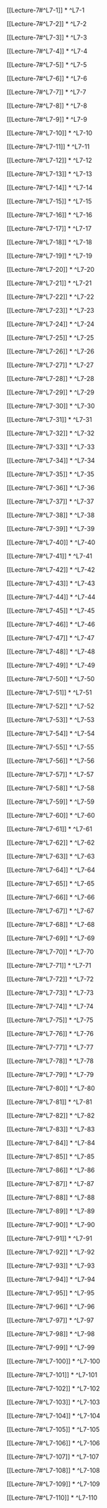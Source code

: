 
[[Lecture-7#^L7-1]]
* 
^L7-1

[[Lecture-7#^L7-2]]
* 
^L7-2

[[Lecture-7#^L7-3]]
* 
^L7-3

[[Lecture-7#^L7-4]]
* 
^L7-4

[[Lecture-7#^L7-5]]
* 
^L7-5

[[Lecture-7#^L7-6]]
* 
^L7-6

[[Lecture-7#^L7-7]]
* 
^L7-7

[[Lecture-7#^L7-8]]
* 
^L7-8

[[Lecture-7#^L7-9]]
* 
^L7-9


[[Lecture-7#^L7-10]]
* 
^L7-10

[[Lecture-7#^L7-11]]
* 
^L7-11

[[Lecture-7#^L7-12]]
* 
^L7-12

[[Lecture-7#^L7-13]]
* 
^L7-13

[[Lecture-7#^L7-14]]
* 
^L7-14

[[Lecture-7#^L7-15]]
* 
^L7-15

[[Lecture-7#^L7-16]]
* 
^L7-16

[[Lecture-7#^L7-17]]
* 
^L7-17

[[Lecture-7#^L7-18]]
* 
^L7-18

[[Lecture-7#^L7-19]]
* 
^L7-19

[[Lecture-7#^L7-20]]
* 
^L7-20

[[Lecture-7#^L7-21]]
* 
^L7-21

[[Lecture-7#^L7-22]]
* 
^L7-22

[[Lecture-7#^L7-23]]
* 
^L7-23

[[Lecture-7#^L7-24]]
* 
^L7-24

[[Lecture-7#^L7-25]]
* 
^L7-25

[[Lecture-7#^L7-26]]
* 
^L7-26

[[Lecture-7#^L7-27]]
* 
^L7-27

[[Lecture-7#^L7-28]]
* 
^L7-28

[[Lecture-7#^L7-29]]
* 
^L7-29

[[Lecture-7#^L7-30]]
* 
^L7-30

[[Lecture-7#^L7-31]]
* 
^L7-31

[[Lecture-7#^L7-32]]
* 
^L7-32

[[Lecture-7#^L7-33]]
* 
^L7-33

[[Lecture-7#^L7-34]]
* 
^L7-34

[[Lecture-7#^L7-35]]
* 
^L7-35

[[Lecture-7#^L7-36]]
* 
^L7-36

[[Lecture-7#^L7-37]]
* 
^L7-37

[[Lecture-7#^L7-38]]
* 
^L7-38

[[Lecture-7#^L7-39]]
* 
^L7-39

[[Lecture-7#^L7-40]]
* 
^L7-40

[[Lecture-7#^L7-41]]
* 
^L7-41

[[Lecture-7#^L7-42]]
* 
^L7-42

[[Lecture-7#^L7-43]]
* 
^L7-43

[[Lecture-7#^L7-44]]
* 
^L7-44

[[Lecture-7#^L7-45]]
* 
^L7-45

[[Lecture-7#^L7-46]]
* 
^L7-46

[[Lecture-7#^L7-47]]
* 
^L7-47

[[Lecture-7#^L7-48]]
* 
^L7-48

[[Lecture-7#^L7-49]]
* 
^L7-49

[[Lecture-7#^L7-50]]
* 
^L7-50

[[Lecture-7#^L7-51]]
* 
^L7-51

[[Lecture-7#^L7-52]]
* 
^L7-52

[[Lecture-7#^L7-53]]
* 
^L7-53

[[Lecture-7#^L7-54]]
* 
^L7-54

[[Lecture-7#^L7-55]]
* 
^L7-55

[[Lecture-7#^L7-56]]
* 
^L7-56

[[Lecture-7#^L7-57]]
* 
^L7-57

[[Lecture-7#^L7-58]]
* 
^L7-58

[[Lecture-7#^L7-59]]
* 
^L7-59

[[Lecture-7#^L7-60]]
* 
^L7-60

[[Lecture-7#^L7-61]]
* 
^L7-61

[[Lecture-7#^L7-62]]
* 
^L7-62

[[Lecture-7#^L7-63]]
* 
^L7-63

[[Lecture-7#^L7-64]]
* 
^L7-64

[[Lecture-7#^L7-65]]
* 
^L7-65

[[Lecture-7#^L7-66]]
* 
^L7-66

[[Lecture-7#^L7-67]]
* 
^L7-67

[[Lecture-7#^L7-68]]
* 
^L7-68

[[Lecture-7#^L7-69]]
* 
^L7-69

[[Lecture-7#^L7-70]]
* 
^L7-70

[[Lecture-7#^L7-71]]
* 
^L7-71

[[Lecture-7#^L7-72]]
* 
^L7-72

[[Lecture-7#^L7-73]]
* 
^L7-73

[[Lecture-7#^L7-74]]
* 
^L7-74

[[Lecture-7#^L7-75]]
* 
^L7-75

[[Lecture-7#^L7-76]]
* 
^L7-76

[[Lecture-7#^L7-77]]
* 
^L7-77

[[Lecture-7#^L7-78]]
* 
^L7-78

[[Lecture-7#^L7-79]]
* 
^L7-79

[[Lecture-7#^L7-80]]
* 
^L7-80

[[Lecture-7#^L7-81]]
* 
^L7-81

[[Lecture-7#^L7-82]]
* 
^L7-82

[[Lecture-7#^L7-83]]
* 
^L7-83

[[Lecture-7#^L7-84]]
* 
^L7-84

[[Lecture-7#^L7-85]]
* 
^L7-85

[[Lecture-7#^L7-86]]
* 
^L7-86

[[Lecture-7#^L7-87]]
* 
^L7-87

[[Lecture-7#^L7-88]]
* 
^L7-88

[[Lecture-7#^L7-89]]
* 
^L7-89

[[Lecture-7#^L7-90]]
* 
^L7-90

[[Lecture-7#^L7-91]]
* 
^L7-91

[[Lecture-7#^L7-92]]
* 
^L7-92

[[Lecture-7#^L7-93]]
* 
^L7-93

[[Lecture-7#^L7-94]]
* 
^L7-94

[[Lecture-7#^L7-95]]
* 
^L7-95

[[Lecture-7#^L7-96]]
* 
^L7-96

[[Lecture-7#^L7-97]]
* 
^L7-97

[[Lecture-7#^L7-98]]
* 
^L7-98

[[Lecture-7#^L7-99]]
* 
^L7-99

[[Lecture-7#^L7-100]]
* 
^L7-100

[[Lecture-7#^L7-101]]
* 
^L7-101

[[Lecture-7#^L7-102]]
* 
^L7-102

[[Lecture-7#^L7-103]]
* 
^L7-103

[[Lecture-7#^L7-104]]
* 
^L7-104

[[Lecture-7#^L7-105]]
* 
^L7-105

[[Lecture-7#^L7-106]]
* 
^L7-106

[[Lecture-7#^L7-107]]
* 
^L7-107

[[Lecture-7#^L7-108]]
* 
^L7-108

[[Lecture-7#^L7-109]]
* 
^L7-109

[[Lecture-7#^L7-110]]
* 
^L7-110